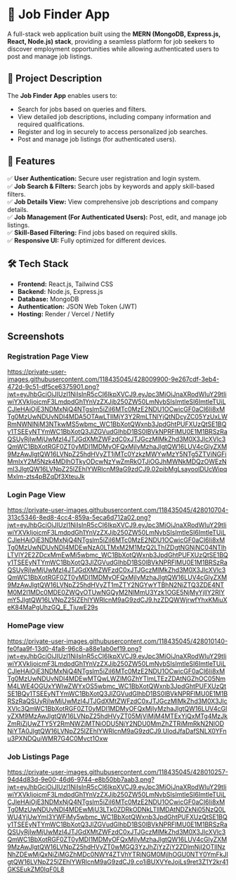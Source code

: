 # 🚀 Job Finder App

A full-stack web application built using the **MERN (MongoDB, Express.js, React, Node.js) stack**, providing a seamless platform for job seekers to discover employment opportunities while allowing authenticated users to post and manage job listings.

## 📌 Project Description
The **Job Finder App** enables users to:
- Search for jobs based on queries and filters.
- View detailed job descriptions, including company information and required qualifications.
- Register and log in securely to access personalized job searches.
- Post and manage job listings (for authenticated users).

## 🌟 Features
✅ **User Authentication:** Secure user registration and login system.  
✅ **Job Search & Filters:** Search jobs by keywords and apply skill-based filters.  
✅ **Job Details View:** View comprehensive job descriptions and company details.  
✅ **Job Management (For Authenticated Users):** Post, edit, and manage job listings.  
✅ **Skill-Based Filtering:** Find jobs based on required skills.  
✅ **Responsive UI:** Fully optimized for different devices.  

## 🛠️ Tech Stack
- **Frontend:** React.js, Tailwind CSS  
- **Backend:** Node.js, Express.js  
- **Database:** MongoDB  
- **Authentication:** JSON Web Token (JWT)  
- **Hosting:** Render / Vercel / Netlify

## Screenshots
### Registration Page View
https://private-user-images.githubusercontent.com/118435045/428009900-9e267cdf-3eb4-472d-9c51-df5ce6375901.png?jwt=eyJhbGciOiJIUzI1NiIsInR5cCI6IkpXVCJ9.eyJpc3MiOiJnaXRodWIuY29tIiwiYXVkIjoicmF3LmdpdGh1YnVzZXJjb250ZW50LmNvbSIsImtleSI6ImtleTUiLCJleHAiOjE3NDMxNjQ4NTgsIm5iZiI6MTc0MzE2NDU1OCwicGF0aCI6Ii8xMTg0MzUwNDUvNDI4MDA5OTAwLTllMjY3Y2RmLTNlYjQtNDcyZC05YzUxLWRmNWNlNjM3NTkwMS5wbmc_WC1BbXotQWxnb3JpdGhtPUFXUzQtSE1BQy1TSEEyNTYmWC1BbXotQ3JlZGVudGlhbD1BS0lBVkNPRFlMU0E1M1BRSzRaQSUyRjIwMjUwMzI4JTJGdXMtZWFzdC0xJTJGczMlMkZhd3M0X3JlcXVlc3QmWC1BbXotRGF0ZT0yMDI1MDMyOFQxMjIyMzhaJlgtQW16LUV4cGlyZXM9MzAwJlgtQW16LVNpZ25hdHVyZT1jMTc0YzkzMWYwMzY5NTg5ZTViNGFiMmIxY2M5Nzk4MDlhOTkyODcwNzYwZmRkOTJiOGJhMWNkMDQzOWEzNmI3JlgtQW16LVNpZ25lZEhlYWRlcnM9aG9zdCJ9.02pibMgLsayoolDUcWipqMxIm-zts4pBZqDf3XteuJk

### Login Page View
https://private-user-images.githubusercontent.com/118435045/428010704-313c5346-8ed8-4cc4-859a-5eca6d712a02.png?jwt=eyJhbGciOiJIUzI1NiIsInR5cCI6IkpXVCJ9.eyJpc3MiOiJnaXRodWIuY29tIiwiYXVkIjoicmF3LmdpdGh1YnVzZXJjb250ZW50LmNvbSIsImtleSI6ImtleTUiLCJleHAiOjE3NDMxNjQ4NTgsIm5iZiI6MTc0MzE2NDU1OCwicGF0aCI6Ii8xMTg0MzUwNDUvNDI4MDEwNzA0LTMxM2M1MzQ2LThlZDgtNGNjNC04NTlhLTVlY2E2ZDcxMmEwMi5wbmc_WC1BbXotQWxnb3JpdGhtPUFXUzQtSE1BQy1TSEEyNTYmWC1BbXotQ3JlZGVudGlhbD1BS0lBVkNPRFlMU0E1M1BRSzRaQSUyRjIwMjUwMzI4JTJGdXMtZWFzdC0xJTJGczMlMkZhd3M0X3JlcXVlc3QmWC1BbXotRGF0ZT0yMDI1MDMyOFQxMjIyMzhaJlgtQW16LUV4cGlyZXM9MzAwJlgtQW16LVNpZ25hdHVyZT1mZTY2NGYwYTBhN2NiZTQ3ZDE4NTM0M2I1MDc0MDE0ZWQyOTUwNGQyM2NlMmU3Yzk1OGE5NjMyYjllY2RlYmY5JlgtQW16LVNpZ25lZEhlYWRlcnM9aG9zdCJ9.hzZDQWWjrwfYhxKMiuXeK84MaPgUhzGQ_E_TjuwE29s

### HomePage view
https://private-user-images.githubusercontent.com/118435045/428010140-fe0faa9f-13d0-4fa8-96c8-a88e1ab0ef19.png?jwt=eyJhbGciOiJIUzI1NiIsInR5cCI6IkpXVCJ9.eyJpc3MiOiJnaXRodWIuY29tIiwiYXVkIjoicmF3LmdpdGh1YnVzZXJjb250ZW50LmNvbSIsImtleSI6ImtleTUiLCJleHAiOjE3NDMxNjQ4NTgsIm5iZiI6MTc0MzE2NDU1OCwicGF0aCI6Ii8xMTg0MzUwNDUvNDI4MDEwMTQwLWZlMGZhYTlmLTEzZDAtNGZhOC05NmM4LWE4OGUxYWIwZWYxOS5wbmc_WC1BbXotQWxnb3JpdGhtPUFXUzQtSE1BQy1TSEEyNTYmWC1BbXotQ3JlZGVudGlhbD1BS0lBVkNPRFlMU0E1M1BRSzRaQSUyRjIwMjUwMzI4JTJGdXMtZWFzdC0xJTJGczMlMkZhd3M0X3JlcXVlc3QmWC1BbXotRGF0ZT0yMDI1MDMyOFQxMjIyMzhaJlgtQW16LUV4cGlyZXM9MzAwJlgtQW16LVNpZ25hdHVyZT05MjViMjM4MTExYjQxMTg4MzJkZmRiZjUwZTY5Y2RmNWZjMTNiODU5NjY2NDU0MmZhZTRiMmRkN2NlODNiYTA0JlgtQW16LVNpZ25lZEhlYWRlcnM9aG9zdCJ9.UlodJfaDafSNLX0YFnu3PXNDQuiWMR7G4C0Mvct1Oxw

### Job Listings Page
https://private-user-images.githubusercontent.com/118435045/428010257-94d4d83d-9e00-46d6-9744-e8b50bb7aab3.png?jwt=eyJhbGciOiJIUzI1NiIsInR5cCI6IkpXVCJ9.eyJpc3MiOiJnaXRodWIuY29tIiwiYXVkIjoicmF3LmdpdGh1YnVzZXJjb250ZW50LmNvbSIsImtleSI6ImtleTUiLCJleHAiOjE3NDMxNjQ4NTgsIm5iZiI6MTc0MzE2NDU1OCwicGF0aCI6Ii8xMTg0MzUwNDUvNDI4MDEwMjU3LTk0ZDRkODNkLTllMDAtNDZkNi05NzQ0LWU4YjUwYmI3YWFiMy5wbmc_WC1BbXotQWxnb3JpdGhtPUFXUzQtSE1BQy1TSEEyNTYmWC1BbXotQ3JlZGVudGlhbD1BS0lBVkNPRFlMU0E1M1BRSzRaQSUyRjIwMjUwMzI4JTJGdXMtZWFzdC0xJTJGczMlMkZhd3M0X3JlcXVlc3QmWC1BbXotRGF0ZT0yMDI1MDMyOFQxMjIyMzhaJlgtQW16LUV4cGlyZXM9MzAwJlgtQW16LVNpZ25hdHVyZT0wMGQ3YzJhZjYzZjY2ZDlmNjI2OTllNzNhZDEwMjQxNjZiMGZhMDc0NWY4ZTVhYTRjNGM0MjlhOGU0NTY0YmFkJlgtQW16LVNpZ25lZEhlYWRlcnM9aG9zdCJ9.co1iBUXVYeJojLs9ret3Z1Y2kr41GKSEukZM0IqF0L8

